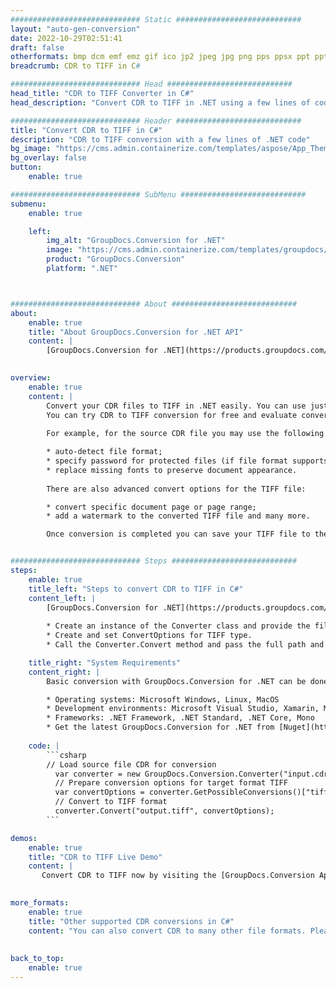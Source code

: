 ```yaml
---
############################# Static ############################
layout: "auto-gen-conversion"
date: 2022-10-29T02:51:41
draft: false
otherformats: bmp dcm emf emz gif ico jp2 jpeg jpg png pps ppsx ppt pptx psb psd svg svgz tga tif tiff webp wmf wmz
breadcrumb: CDR to TIFF in C#

############################# Head ############################
head_title: "CDR to TIFF Converter in C#"
head_description: "Convert CDR to TIFF in .NET using a few lines of code. Use the GroupDocs Document Conversion API to convert over 160 file formats."

############################# Header ############################
title: "Convert CDR to TIFF in C#"
description: "CDR to TIFF conversion with a few lines of .NET code"
bg_image: "https://cms.admin.containerize.com/templates/aspose/App_Themes/V3/images/bg/header1.png"
bg_overlay: false
button:
    enable: true

############################# SubMenu ############################
submenu:
    enable: true

    left:
        img_alt: "GroupDocs.Conversion for .NET"
        image: "https://cms.admin.containerize.com/templates/groupdocs/images/product-logos/90x90-noborder/groupdocs-conversion-net.png"
        product: "GroupDocs.Conversion"
        platform: ".NET"



############################# About ############################
about:
    enable: true
    title: "About GroupDocs.Conversion for .NET API"
    content: |
        [GroupDocs.Conversion for .NET](https://products.groupdocs.com/conversion/net/) can be used to convert Microsoft Word, Excel, PowerPoint, PDF, Visio and other formats. GroupDocs.Conversion is a standalone API that is suitable for back-end and internal systems where high performance is required. It does not depend on any software such as Microsoft or Open Office.
    

overview:
    enable: true
    content: |
        Convert your CDR files to TIFF in .NET easily. You can use just a couple of C# code lines in any platform of your choice like - Windows, Linux, macOS.
        You can try CDR to TIFF conversion for free and evaluate conversion results quality.  Along with simple file conversion scenarios you can try more advanced options for loading source CDR file and for saving output TIFF result. 
        
        For example, for the source CDR file you may use the following load options:

        * auto-detect file format;
        * specify password for protected files (if file format supports it);
        * replace missing fonts to preserve document appearance.
        
        There are also advanced convert options for the TIFF file:

        * convert specific document page or page range;
        * add a watermark to the converted TIFF file and many more.

        Once conversion is completed you can save your TIFF file to the local file path or any third-party storage like FTP, Amazon S3, Google Drive, Dropbox etc. Please note - to convert CDR to TIFF there is no need for any additional software installed - like MS Office, Open Office, Adobe Acrobat Reader etc.


############################# Steps ############################
steps:
    enable: true
    title_left: "Steps to convert CDR to TIFF in C#"
    content_left: |
        [GroupDocs.Conversion for .NET](https://products.groupdocs.com/conversion/net/) makes it easy for developers to convert a CDR file to TIFF with a few lines of code.
        
        * Create an instance of the Converter class and provide the file CDR with the full path
        * Create and set ConvertOptions for TIFF type.
        * Call the Converter.Convert method and pass the full path and format (TIFF) as a parameter

    title_right: "System Requirements"
    content_right: |
        Basic conversion with GroupDocs.Conversion for .NET can be done in just a few simple steps. Our APIs are supported on all major platforms and operating systems. Before executing the code below, make sure you have the following prerequisites installed on your system.

        * Operating systems: Microsoft Windows, Linux, MacOS
        * Development environments: Microsoft Visual Studio, Xamarin, MonoDevelop
        * Frameworks: .NET Framework, .NET Standard, .NET Core, Mono
        * Get the latest GroupDocs.Conversion for .NET from [Nuget](https://www.nuget.org/packages/groupdocs.conversion)
         
    code: |
        ```csharp    
        // Load source file CDR for conversion
          var converter = new GroupDocs.Conversion.Converter("input.cdr");
          // Prepare conversion options for target format TIFF
          var convertOptions = converter.GetPossibleConversions()["tiff"].ConvertOptions;
          // Convert to TIFF format
          converter.Convert("output.tiff", convertOptions);
        ```

demos:
    enable: true
    title: "CDR to TIFF Live Demo"
    content: |
       Convert CDR to TIFF now by visiting the [GroupDocs.Conversion App](https://products.groupdocs.app/conversion/family) website. Online demo has the following advantages
          

more_formats:
    enable: true
    title: "Other supported CDR conversions in C#"
    content: "You can also convert CDR to many other file formats. Please see the list below."
       
       
back_to_top:
    enable: true
---
```

